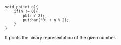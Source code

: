 ```
void pb(int n){
    if(n != 0){
        pb(n / 2);
        putchar('0' + n % 2);
    }
}
```

It prints the binary representation of the given number.
